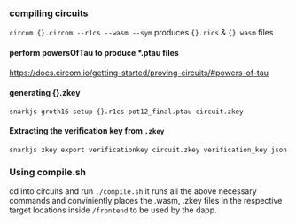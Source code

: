 ### compiling circuits

`circom {}.circom --r1cs --wasm --sym`
produces `{}.rics` & `{}.wasm` files

#### perform powersOfTau to produce \*.ptau files

https://docs.circom.io/getting-started/proving-circuits/#powers-of-tau

#### generating {}.zkey

`snarkjs groth16 setup {}.r1cs pot12_final.ptau circuit.zkey`

#### Extracting the verification key from `.zkey`

`snarkjs zkey export verificationkey circuit.zkey verification_key.json`

### Using compile.sh

cd into circuits and run `./compile.sh` it runs all the above necessary commands and conviniently places the .wasm, .zkey files in the respective target locations inside `/frontend` to be used by the dapp.
